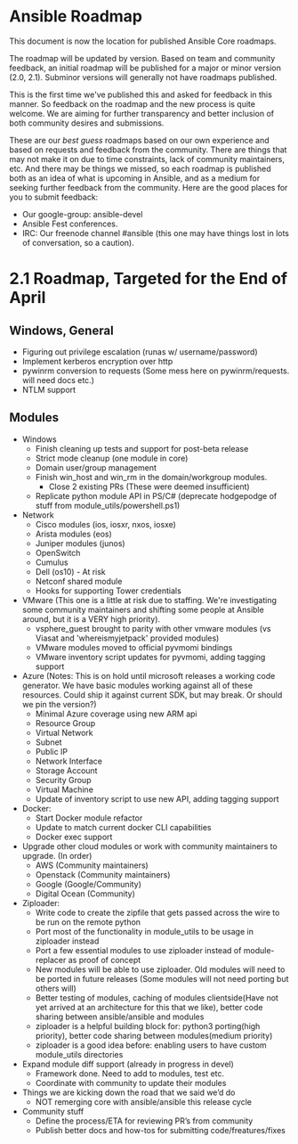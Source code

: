 Ansible Roadmap
=============
This document is now the location for published Ansible Core roadmaps.     

The roadmap will be updated by version. Based on team and community feedback, an initial roadmap will be published for a major or minor version (2.0, 2.1).  Subminor versions will generally not have roadmaps published.

This is the first time we've published this and asked for feedback in this manner.  So feedback on the roadmap and the new process is quite welcome.  We are aiming for further transparency and better inclusion of both community desires and submissions.  

These are our *best guess* roadmaps based on our own experience and based on requests and feedback from the community.  There are things that may not make it on due to time constraints, lack of community maintainers, etc.  And there may be things we missed, so each roadmap is published both as an idea of what is upcoming in Ansible, and as a medium for seeking further feedback from the community. Here are the good places for you to submit feedback:

  * Our google-group: ansible-devel
  *  Ansible Fest conferences.  
  * IRC: Our freenode channel #ansible (this one may have things lost in lots of conversation, so a caution).

2.1 Roadmap, Targeted for the End of April
==========
## Windows, General
* Figuring out privilege escalation (runas w/ username/password)
* Implement kerberos encryption over http
* pywinrm conversion to requests (Some mess here on pywinrm/requests. will need docs etc.)
* NTLM support

## Modules
* Windows
  * Finish cleaning up tests and support for post-beta release
  * Strict mode cleanup (one module in core)
  * Domain user/group management
  * Finish win\_host and win\_rm in the domain/workgroup modules. 
     * Close 2 existing PRs (These were deemed insufficient)
  * Replicate python module API in PS/C# (deprecate hodgepodge of stuff from module_utils/powershell.ps1)
* Network
  * Cisco modules (ios, iosxr, nxos, iosxe)
  * Arista modules (eos)
  * Juniper modules (junos)
  * OpenSwitch
  * Cumulus
  * Dell (os10) - At risk
  * Netconf shared module
  * Hooks for supporting Tower credentials
* VMware (This one is a little at risk due to staffing. We're investigating some community maintainers and shifting some people at Ansible around, but it is a VERY high priority).
  * vsphere\_guest brought to parity with other vmware modules (vs Viasat and 'whereismyjetpack' provided modules)
  * VMware modules moved to official pyvmomi bindings
  * VMware inventory script updates for pyvmomi, adding tagging support
* Azure (Notes: This is on hold until microsoft releases a working code generator.  We have basic modules working against all of these resources.  Could ship it against current SDK, but may break. Or should we pin the version?)
  * Minimal Azure coverage using new ARM api
  * Resource Group
  * Virtual Network
  * Subnet
  * Public IP
  * Network Interface
  * Storage Account
  * Security Group
  * Virtual Machine
  * Update of inventory script to use new API, adding tagging support
* Docker:
  * Start Docker module refactor
  * Update to match current docker CLI capabilities
  * Docker exec support
* Upgrade other cloud modules or work with community maintainers to upgrade.  (In order)
  * AWS (Community maintainers)
  * Openstack (Community maintainers)
  * Google (Google/Community) 
   * Digital Ocean (Community)
* Ziploader: 
  * Write code to create the zipfile that gets passed across the wire to be run on the remote python  
  * Port most of the functionality in module\_utils to be usage in ziploader instead
  * Port a few essential modules to use ziploader instead of module-replacer as proof of concept  
  *  New modules will be able to use ziploader.  Old modules will need to be ported in future releases (Some modules will not need porting but others will)
  * Better testing of modules, caching of modules clientside(Have not yet arrived at an architecture for this that we like), better code sharing between ansible/ansible and modules
  * ziploader is a helpful building block for: python3 porting(high priority), better code sharing between modules(medium priority)
  * ziploader is a good idea before: enabling users to have custom module_utils directories
* Expand module diff support (already in progress in devel)
  * Framework done. Need to add to modules, test etc. 
  * Coordinate with community to update their modules 
* Things we are kicking down the road that we said we’d do
  * NOT remerging core with ansible/ansible this release cycle
* Community stuff
  * Define the process/ETA for reviewing PR’s from community
  * Publish better docs and how-tos for submitting code/freatures/fixes



















